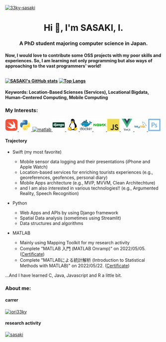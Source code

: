 <p align="left"> 
  <a href="https://github.com/33ky-sasaki/33ky-sasaki/">
    <img src="https://komarev.com/ghpvc/?username=33ky-sasaki" alt="33ky-sasaki" />
  </a>
  
</p>


<h1 align="center">Hi 👋, I'm SASAKI, I.</h1>
<h3 align="center">A PhD student majoring computer science in Japan.</h3>
<h4 align="left">Now, I would love to contribute some OSS projects with my poor skills and experiences. So, I am learning not only programming but also ways of approaching to the vast programmers' world!</p4>

<br>
<br>

[![SASAKI's GitHub stats](https://github-readme-stats.vercel.app/api?username=Io-33kyanite)](https://github.com/anuraghazra/github-readme-stats)
[![Top Langs](https://github-readme-stats.vercel.app/api/top-langs/?username=Io-33kyanite)](https://github.com/anuraghazra/github-readme-stats)

  
<h4 align="left">Keywords: Location-Based Scienses (Services), Locational Bigdata, Human-Centered Computing, Mobile Computing</h4>

<h3 align="left">My Interests:</h3>
<p align="left"> 
  <a href="https://developer.apple.com/swift/" target="_blank" rel="noreferrer"> <img src="https://raw.githubusercontent.com/devicons/devicon/master/icons/swift/swift-original.svg" alt="swift" width="40" height="40"/> </a>
  <a href="https://www.python.org" target="_blank" rel="noreferrer"> <img src="https://raw.githubusercontent.com/devicons/devicon/master/icons/python/python-original.svg" alt="python" width="40" height="40"/> </a>
  <a href="https://www.mathworks.com/" target="_blank" rel="noreferrer"> <img src="https://upload.wikimedia.org/wikipedia/commons/2/21/Matlab_Logo.png" alt="matlab" width="40" height="40"/> </a>
   <a href="https://www.djangoproject.com/" target="_blank" rel="noreferrer"> <img src="https://raw.githubusercontent.com/devicons/devicon/master/icons/django/django-original.svg" alt="django" width="40" height="40"/> </a>
  <a href="https://www.linux.org/" target="_blank" rel="noreferrer"> <img src="https://raw.githubusercontent.com/devicons/devicon/master/icons/linux/linux-original.svg" alt="linux" width="40" height="40"/> </a> 
  <a href="https://www.docker.com/" target="_blank" rel="noreferrer"> <img src="https://raw.githubusercontent.com/devicons/devicon/master/icons/docker/docker-original-wordmark.svg" alt="docker" width="40" height="40"/> </a>
  <a href="https://www.nginx.com" target="_blank" rel="noreferrer"> <img src="https://raw.githubusercontent.com/devicons/devicon/master/icons/nginx/nginx-original.svg" alt="nginx" width="40" height="40"/> </a>
  <a href="https://developer.mozilla.org/en-US/docs/Web/JavaScript" target="_blank" rel="noreferrer"> <img src="https://raw.githubusercontent.com/devicons/devicon/master/icons/javascript/javascript-original.svg" alt="javascript" width="40" height="40"/> </a> 
  <a href="https://vuejs.org/" target="_blank" rel="noreferrer"> <img src="https://raw.githubusercontent.com/devicons/devicon/master/icons/vuejs/vuejs-original-wordmark.svg" alt="vuejs" width="40" height="40"/> </a> 
  <a href="https://www.mysql.com/" target="_blank" rel="noreferrer"> <img src="https://raw.githubusercontent.com/devicons/devicon/master/icons/mysql/mysql-original-wordmark.svg" alt="mysql" width="40" height="40"/> </a>
  <a href="https://www.photoshop.com/en" target="_blank" rel="noreferrer"> <img src="https://raw.githubusercontent.com/devicons/devicon/master/icons/photoshop/photoshop-line.svg" alt="photoshop" width="40" height="40"/> </a> 
</p>

<h4> Trajectory </h4> 

* Swift (my most favorite)
  * Mobile sensor data logging and their presentations (iPhone and Apple Watch)
  * Location-based services for enriching tourists experiences (e.g., georeferences, geofences, personal diary)
  * Mobile Apps architecture (e.g., MVP, MVVM, Clean Architechture)
  * and I am also interested in various technologies!! (e.g., Argumented Reality, Speech Recognition)

* Python
  * Web Apps and APIs by using Django framework
  * Spatial Data analysis (sometimes using Streamlit)
  * Data structures and algorithms

* MATLAB
  * Mainly using Mapping Toolkit for my research activity
  * Complete "MATLAB 入門 (MATLAB Onramp)" on 2022/05/05. ([Certificate](https://matlabacademy.mathworks.com/progress/share/certificate.html?id=7c1dbf00-3910-4f03-8532-194fd558a248&))
  * Complete "MATLABによる統計解析 (Introduction to Statistical Methods with MATLAB)" on 2022/05/22. ([Certificate](https://matlabacademy.mathworks.com/progress/share/certificate.html?id=28885025-68a2-4787-ae52-5dfe25b88f30&))

...And I have learned C, Java, Javascript and R a little bit.


<h3 align="left">About me:</h3>
<p align="left">
<h4>carrer</h4>
<a href="https://linkedin.com/in/iori33ky" target="blank"><img align="center" src="https://raw.githubusercontent.com/rahuldkjain/github-profile-readme-generator/master/src/images/icons/Social/linked-in-alt.svg" alt="iori33ky" height="30" width="40" /></a>

<h4>research activity</h4>
<a href="http://lab.akita-u.info/sasaki/" target="blank"><img align="center" src="http://lab.akita-u.info/sasaki/wp-content/uploads/2021/12/cropped-hp.header.200.png" alt="sasaki" height="43" width="40" /></a>


</p>



